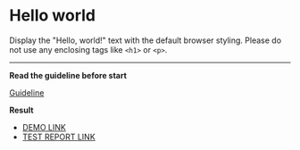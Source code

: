 # Hello world

Display the "Hello, world!" text with the default browser styling. Please do not
use any enclosing tags like `<h1>` or `<p>`.
___

**Read the guideline before start**

[Guideline](https://mate-academy.github.io/layout_task-guideline/)

**Result**

 - [DEMO LINK](https://coastin.github.io/layout_hello-world/) <br>
 - [TEST REPORT LINK](https://coastin.github.io/layout_hello-world/report/html_report/)
